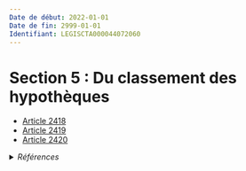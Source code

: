 ```yaml
---
Date de début: 2022-01-01
Date de fin: 2999-01-01
Identifiant: LEGISCTA000044072060
---
```


<h1>Section 5 : Du classement des hypothèques</h1>

- [Article 2418](article_2418.md)
- [Article 2419](article_2419.md)
- [Article 2420](article_2420.md)

<details>
  <summary><em>Références</em></summary>

  <h2>Articles faisant référence à la section</h2>
  
  <ul>
    <li>
      <a href="https://legal.tricoteuses.fr//redirection/LEGIARTI000044045526?vers=git&vers=legifrance">Ordonnance n° 2021-1192 du 15 septembre 2021 portant réforme du droit des sûretés - article 15 ENTIEREMENT_MODIF</a> MODIFIE source
    </li>
  </ul>
</details>
